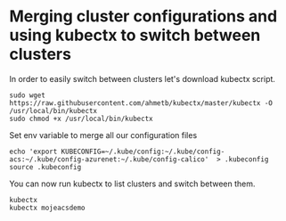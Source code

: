 # Merging cluster configurations and using kubectx to switch between clusters

In order to easily switch between clusters let's download kubectx script.

```
sudo wget https://raw.githubusercontent.com/ahmetb/kubectx/master/kubectx -O /usr/local/bin/kubectx
sudo chmod +x /usr/local/bin/kubectx
```

Set env variable to merge all our configuration files

```
echo 'export KUBECONFIG=~/.kube/config:~/.kube/config-acs:~/.kube/config-azurenet:~/.kube/config-calico'  > .kubeconfig
source .kubeconfig
```

You can now run kubectx to list clusters and switch between them.

```
kubectx
kubectx mojeacsdemo
```